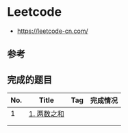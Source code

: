 # Leetcode
- https://leetcode-cn.com/

## 参考





## 完成的题目

| No.  | Title                                                    | Tag  | 完成情况 |
| ---- | -------------------------------------------------------- | ---- | -------- |
| 1    | [1. 两数之和](https://leetcode-cn.com/problems/two-sum/) |      |          |
|      |                                                          |      |          |
|      |                                                          |      |          |

